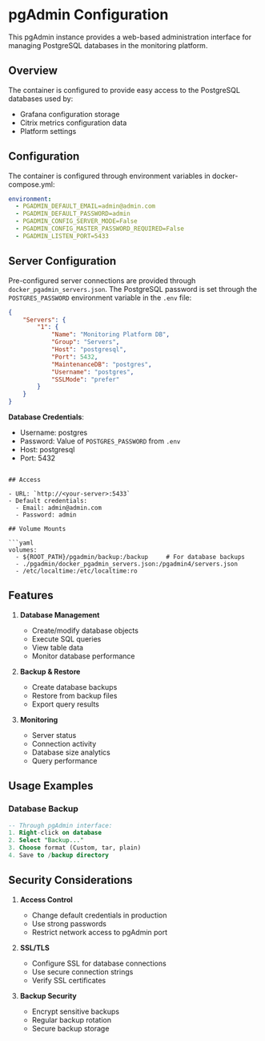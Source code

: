# pgAdmin Configuration

This pgAdmin instance provides a web-based administration interface for managing PostgreSQL databases in the monitoring platform.

## Overview

The container is configured to provide easy access to the PostgreSQL databases used by:
- Grafana configuration storage
- Citrix metrics configuration data
- Platform settings

## Configuration

The container is configured through environment variables in docker-compose.yml:

```yaml
environment:
  - PGADMIN_DEFAULT_EMAIL=admin@admin.com
  - PGADMIN_DEFAULT_PASSWORD=admin
  - PGADMIN_CONFIG_SERVER_MODE=False
  - PGADMIN_CONFIG_MASTER_PASSWORD_REQUIRED=False
  - PGADMIN_LISTEN_PORT=5433
```

## Server Configuration

Pre-configured server connections are provided through `docker_pgadmin_servers.json`. The PostgreSQL password is set through the `POSTGRES_PASSWORD` environment variable in the `.env` file:

```json
{
    "Servers": {
        "1": {
            "Name": "Monitoring Platform DB",
            "Group": "Servers",
            "Host": "postgresql",
            "Port": 5432,
            "MaintenanceDB": "postgres",
            "Username": "postgres",
            "SSLMode": "prefer"
        }
    }
}
```

**Database Credentials**:
- Username: postgres
- Password: Value of `POSTGRES_PASSWORD` from `.env`
- Host: postgresql
- Port: 5432
```

## Access

- URL: `http://<your-server>:5433`
- Default credentials:
  - Email: admin@admin.com
  - Password: admin

## Volume Mounts

```yaml
volumes:
  - ${ROOT_PATH}/pgadmin/backup:/backup     # For database backups
  - ./pgadmin/docker_pgadmin_servers.json:/pgadmin4/servers.json
  - /etc/localtime:/etc/localtime:ro
```

## Features

1. **Database Management**
   - Create/modify database objects
   - Execute SQL queries
   - View table data
   - Monitor database performance

2. **Backup & Restore**
   - Create database backups
   - Restore from backup files
   - Export query results

3. **Monitoring**
   - Server status
   - Connection activity
   - Database size analytics
   - Query performance

## Usage Examples

### Database Backup
```sql
-- Through pgAdmin interface:
1. Right-click on database
2. Select "Backup..."
3. Choose format (Custom, tar, plain)
4. Save to /backup directory
```

## Security Considerations

1. **Access Control**
   - Change default credentials in production
   - Use strong passwords
   - Restrict network access to pgAdmin port

2. **SSL/TLS**
   - Configure SSL for database connections
   - Use secure connection strings
   - Verify SSL certificates

3. **Backup Security**
   - Encrypt sensitive backups
   - Regular backup rotation
   - Secure backup storage

